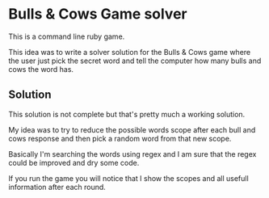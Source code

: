 # Bulls & Cows Game solver

This is a command line ruby game.

This idea was to write a solver solution for the Bulls & Cows game where the user just pick the secret word and tell the computer how many bulls and cows the word has.

## Solution

This solution is not complete but that's pretty much a working solution.

My idea was to try to reduce the possible words scope after each bull and cows response and then pick a random word from that new scope.

Basically I'm searching the words using regex and I am sure that the regex could be improved and dry some code.

If you run the game you will notice that I show the scopes and all usefull information after each round.